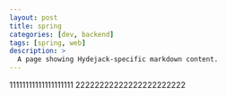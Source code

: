 ```yaml
---
layout: post
title: spring
categories: [dev, backend]
tags: [spring, web]
description: >
  A page showing Hydejack-specific markdown content.  
---
```

11111111111111111111
22222222222222222222222